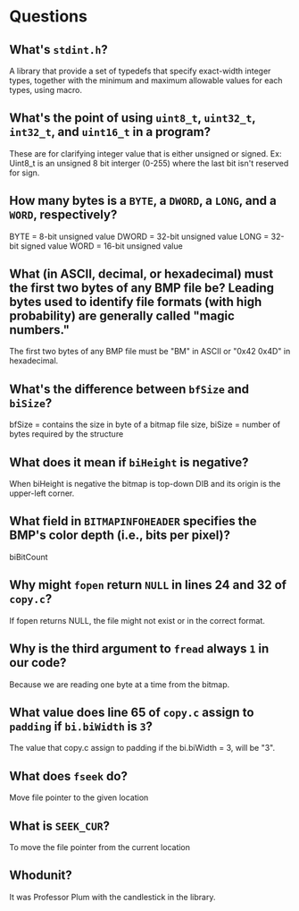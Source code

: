 # Questions

## What's `stdint.h`?

A library that provide a set of typedefs that specify exact-width integer types, together with the minimum and maximum allowable values for each types, using macro.

## What's the point of using `uint8_t`, `uint32_t`, `int32_t`, and `uint16_t` in a program?

These are for clarifying integer value that is either unsigned or signed. Ex: Uint8_t is an unsigned 8 bit interger (0-255) where the last bit isn't reserved for sign.

## How many bytes is a `BYTE`, a `DWORD`, a `LONG`, and a `WORD`, respectively?

BYTE = 8-bit unsigned value
DWORD = 32-bit unsigned value
LONG = 32-bit signed value
WORD = 16-bit unsigned value

## What (in ASCII, decimal, or hexadecimal) must the first two bytes of any BMP file be? Leading bytes used to identify file formats (with high probability) are generally called "magic numbers."

The first two bytes of any BMP file must be "BM" in ASCII or "0x42 0x4D" in hexadecimal.

## What's the difference between `bfSize` and `biSize`?

bfSize = contains the size in byte of a bitmap file size,
biSize = number of bytes required by the structure

## What does it mean if `biHeight` is negative?

When biHeight is negative the bitmap is top-down DIB and its origin is the upper-left corner.

## What field in `BITMAPINFOHEADER` specifies the BMP's color depth (i.e., bits per pixel)?

biBitCount

## Why might `fopen` return `NULL` in lines 24 and 32 of `copy.c`?

If fopen returns NULL, the file might not exist or in the correct format.

## Why is the third argument to `fread` always `1` in our code?

Because we are reading one byte at a time from the bitmap.

## What value does line 65 of `copy.c` assign to `padding` if `bi.biWidth` is `3`?

The value that copy.c assign to padding if the bi.biWidth = 3, will be "3".

## What does `fseek` do?

Move file pointer to the given location

## What is `SEEK_CUR`?

To move the file pointer from the current location

## Whodunit?

It was Professor Plum with the candlestick in the library.
